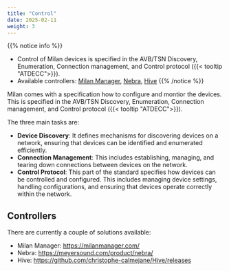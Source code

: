```yaml
---
title: "Control"
date: 2025-02-11
weight: 3
---
```


{{% notice info %}}
- Control of Milan devices is specified in the AVB/TSN Discovery, Enumeration, Connection management, and Control protocol ({{< tooltip "ATDECC">}}).
- Available controllers: [Milan Manager](https://milanmanager.com), [Nebra](https://meyersound.com/product/nebra/), [Hive](https://github.com/christophe-calmejane/Hive/releases)
{{% /notice %}}

Milan comes with a specification how to configure and montior the devices. This is specified in the AVB/TSN Discovery, Enumeration, Connection management, and Control protocol ({{< tooltip "ATDECC">}}).

The three main tasks are:

- **Device Discovery**: It defines mechanisms for discovering devices on a network, ensuring that devices can be identified and enumerated efficiently.
- **Connection Management**: This includes establishing, managing, and tearing down connections between devices on the network.
- **Control Protocol**: This part of the standard specifies how devices can be controlled and configured. This includes managing device settings, handling configurations, and ensuring that devices operate correctly within the network.

## Controllers

There are currently a couple of solutions available:

- Milan Manager: https://milanmanager.com/
- Nebra: https://meyersound.com/product/nebra/
- Hive: https://github.com/christophe-calmejane/Hive/releases

